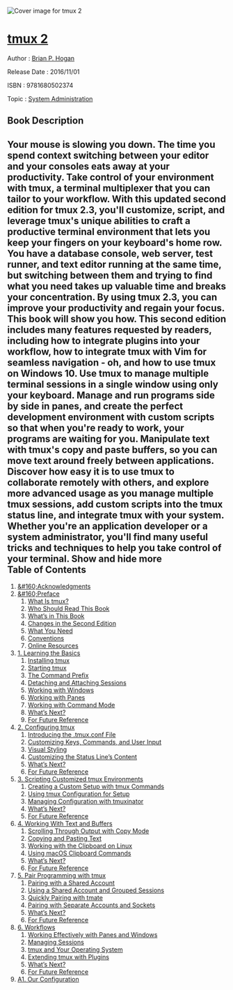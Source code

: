 ![Cover image for tmux 2](https://imgdetail.ebookreading.net/cover/cover/20200215/EB9781680502374.jpg)

[tmux 2](https://ebookreading.net/view/book/tmux+2-EB9781680502374_1.html "tmux 2")
====================================================================================================================

Author : [Brian P. Hogan](https://ebookreading.net/search/author/Brian+P.+Hogan)

Release Date : 2016/11/01

ISBN : 9781680502374

Topic : [System Administration](https://ebookreading.net/search/category/system-administration)

Book Description
-----------------

 Your mouse is slowing you down. The time you spend context switching between your editor and your consoles eats away at your productivity. Take control of your environment with tmux, a terminal multiplexer that you can tailor to your workflow. With this updated second edition for tmux 2.3, you'll customize, script, and leverage tmux's unique abilities to craft a productive terminal environment that lets you keep your fingers on your keyboard's home row. 
You have a database console, web server, test runner, and text editor running at the same time,  but switching between them and trying to find what you need takes up valuable time and breaks your concentration. By using tmux 2.3, you can improve your productivity and regain your focus. This book will show you how.
This second edition includes many features requested by readers, including how to integrate plugins into your workflow, how to integrate tmux with Vim for seamless navigation - oh, and how to use tmux on Windows 10. 
Use tmux to manage multiple terminal sessions in a single window using only your keyboard. Manage and run programs side by side in panes, and create the perfect development environment with custom scripts so that when you're ready to work, your programs are waiting for you. Manipulate text with tmux's copy and paste buffers, so you can move text around freely between applications. Discover how easy it is to use tmux to collaborate remotely with others, and explore more advanced usage as you manage multiple tmux sessions, add custom scripts into the tmux status line, and integrate tmux with your system. 
Whether you're an application developer or a system administrator, you'll find many useful tricks and techniques to help you take control of your terminal.
        Show and hide more                
Table of Contents
-----------------

1. [&amp;#160;Acknowledgments](https://ebookreading.net/view/book/tmux+2-EB9781680502374_6.html#ch.acknowledgements)
1. [&amp;#160;Preface](https://ebookreading.net/view/book/tmux+2-EB9781680502374_7.html#d24e114)
    1. [What Is tmux?](https://ebookreading.net/view/book/tmux+2-EB9781680502374_8.html#sec.what.is.tmux)
    1. [Who Should Read This Book](https://ebookreading.net/view/book/tmux+2-EB9781680502374_9.html#sec.Who.Should.Read)
    1. [What’s in This Book](https://ebookreading.net/view/book/tmux+2-EB9781680502374_10.html#sec.Whats.In.This.B)
    1. [Changes in the Second Edition](https://ebookreading.net/view/book/tmux+2-EB9781680502374_11.html#d24e189)
    1. [What You Need](https://ebookreading.net/view/book/tmux+2-EB9781680502374_12.html#d24e237)
    1. [Conventions](https://ebookreading.net/view/book/tmux+2-EB9781680502374_13.html#sec.ch1.conventions)
    1. [Online Resources](https://ebookreading.net/view/book/tmux+2-EB9781680502374_14.html#d24e364)
1. [1. Learning the Basics](https://ebookreading.net/view/book/tmux+2-EB9781680502374_15.html#ch.basics)
    1. [Installing tmux ](https://ebookreading.net/view/book/tmux+2-EB9781680502374_16.html#sec.Insalling.tmux)
    1. [Starting tmux](https://ebookreading.net/view/book/tmux+2-EB9781680502374_17.html#d24e582)
    1. [The Command Prefix](https://ebookreading.net/view/book/tmux+2-EB9781680502374_18.html#sec.The.Prefix)
    1. [Detaching and Attaching Sessions](https://ebookreading.net/view/book/tmux+2-EB9781680502374_19.html#sec.Detatching.and.)
    1. [Working with Windows](https://ebookreading.net/view/book/tmux+2-EB9781680502374_20.html#sec.Working.with.Wi)
    1. [Working with Panes](https://ebookreading.net/view/book/tmux+2-EB9781680502374_21.html#sec.Working.with.Pa)
    1. [Working with Command Mode](https://ebookreading.net/view/book/tmux+2-EB9781680502374_22.html#sec.Commands)
    1. [What’s Next?](https://ebookreading.net/view/book/tmux+2-EB9781680502374_23.html#d24e1361)
    1. [For Future Reference](https://ebookreading.net/view/book/tmux+2-EB9781680502374_24.html#sec.forFutureRefere)
1. [2. Configuring tmux](https://ebookreading.net/view/book/tmux+2-EB9781680502374_25.html#ch.config)
    1. [Introducing the .tmux.conf File](https://ebookreading.net/view/book/tmux+2-EB9781680502374_26.html#sec.tmux.conf)
    1. [Customizing Keys, Commands, and User Input](https://ebookreading.net/view/book/tmux+2-EB9781680502374_27.html#d24e1968)
    1. [Visual Styling](https://ebookreading.net/view/book/tmux+2-EB9781680502374_28.html#sec.Visual.Styling)
    1. [Customizing the Status Line’s Content](https://ebookreading.net/view/book/tmux+2-EB9781680502374_29.html#sec.Customizing.the)
    1. [What’s Next?](https://ebookreading.net/view/book/tmux+2-EB9781680502374_30.html#d24e3175)
    1. [For Future Reference](https://ebookreading.net/view/book/tmux+2-EB9781680502374_31.html#d24e3200)
1. [3. Scripting Customized tmux Environments](https://ebookreading.net/view/book/tmux+2-EB9781680502374_32.html#ch.scripting)
    1. [Creating a Custom Setup with tmux Commands](https://ebookreading.net/view/book/tmux+2-EB9781680502374_33.html#sec.Creating.a.Cust)
    1. [Using tmux Configuration for Setup](https://ebookreading.net/view/book/tmux+2-EB9781680502374_34.html#sec.Using.tmux.Conf)
    1. [Managing Configuration with tmuxinator ](https://ebookreading.net/view/book/tmux+2-EB9781680502374_35.html#sec.Managing.Config)
    1. [What’s Next?](https://ebookreading.net/view/book/tmux+2-EB9781680502374_36.html#d24e5059)
    1. [For Future Reference](https://ebookreading.net/view/book/tmux+2-EB9781680502374_37.html#d24e5066)
1. [4. Working With Text and Buffers](https://ebookreading.net/view/book/tmux+2-EB9781680502374_38.html#ch.buffers)
    1. [Scrolling Through Output with Copy Mode](https://ebookreading.net/view/book/tmux+2-EB9781680502374_39.html#sec.Scrolling.Throu)
    1. [Copying and Pasting Text](https://ebookreading.net/view/book/tmux+2-EB9781680502374_40.html#d24e5485)
    1. [Working with the Clipboard on Linux](https://ebookreading.net/view/book/tmux+2-EB9781680502374_41.html#sec.linux.clipboard)
    1. [Using macOS Clipboard Commands](https://ebookreading.net/view/book/tmux+2-EB9781680502374_42.html#sec.using.system.cl)
    1. [What’s Next?](https://ebookreading.net/view/book/tmux+2-EB9781680502374_43.html#d24e6026)
    1. [For Future Reference](https://ebookreading.net/view/book/tmux+2-EB9781680502374_44.html#d24e6033)
1. [5. Pair Programming with tmux](https://ebookreading.net/view/book/tmux+2-EB9781680502374_45.html#ch.pairing)
    1. [Pairing with a Shared Account](https://ebookreading.net/view/book/tmux+2-EB9781680502374_46.html#d24e6283)
    1. [Using a Shared Account and Grouped Sessions](https://ebookreading.net/view/book/tmux+2-EB9781680502374_47.html#sec.Using.a.Shared.)
    1. [Quickly Pairing with tmate](https://ebookreading.net/view/book/tmux+2-EB9781680502374_48.html#d24e6590)
    1. [Pairing with Separate Accounts and Sockets](https://ebookreading.net/view/book/tmux+2-EB9781680502374_49.html#sec.Pairing.With.Se)
    1. [What’s Next?](https://ebookreading.net/view/book/tmux+2-EB9781680502374_50.html#d24e7038)
    1. [For Future Reference](https://ebookreading.net/view/book/tmux+2-EB9781680502374_51.html#d24e7047)
1. [6. Workflows](https://ebookreading.net/view/book/tmux+2-EB9781680502374_52.html#ch.workflows)
    1. [Working Effectively with Panes and Windows](https://ebookreading.net/view/book/tmux+2-EB9781680502374_53.html#d24e7103)
    1. [Managing Sessions](https://ebookreading.net/view/book/tmux+2-EB9781680502374_54.html#d24e7485)
    1. [tmux and Your Operating System](https://ebookreading.net/view/book/tmux+2-EB9781680502374_55.html#d24e7822)
    1. [Extending tmux with Plugins](https://ebookreading.net/view/book/tmux+2-EB9781680502374_56.html#sec.plugins)
    1. [What’s Next?](https://ebookreading.net/view/book/tmux+2-EB9781680502374_57.html#d24e8608)
    1. [For Future Reference](https://ebookreading.net/view/book/tmux+2-EB9781680502374_58.html#d24e8632)
1. [A1. Our Configuration](https://ebookreading.net/view/book/tmux+2-EB9781680502374_59.html#ap.config)
